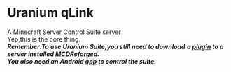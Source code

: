 # Uranium qLink
A Minecraft Server Control Suite server  
Yep,this is the core thing.   
***Remember:To use Uranium Suite,you still need to download***
***a [plugin](https://github.com/ZhuRuoLing/Uraniums-sControl/) to a server installed [MCDReforged](https://github.com/Fallen-Breath/MCDReforged).***  
***You also need an Android [app](https://github.com/ZhuRuoLing/Uranium-Connect/) to control the suite.***